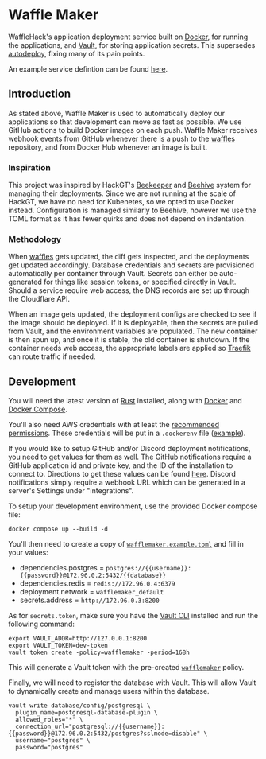 # Waffle Maker

WaffleHack's application deployment service built on [Docker](https://docker.com), for running the applications, 
and [Vault](https://vaultproject.io), for storing application secrets. This supersedes [autodeploy](https://github.com/WaffleHacks/autodeploy), 
fixing many of its pain points.

An example service defintion can be found [here](./example-service.toml).


## Introduction

As stated above, Waffle Maker is used to automatically deploy our applications so that development can move as fast as
possible. We use GitHub actions to build Docker images on each push. Waffle Maker receives webhook events from GitHub 
whenever there is a push to the [waffles](https://github.com/WaffleHacks/waffles) repository, and from Docker Hub whenever an image is built.


### Inspiration

This project was inspired by HackGT's [Beekeeper](https://github.com/HackGT/beekeeper) and [Beehive](https://github.com/HackGT/beehive) 
system for managing their deployments. Since we are not running at the scale of HackGT, we have no need for Kubenetes, 
so we opted to use Docker instead. Configuration is managed similarly to Beehive, however we use the TOML format as it 
has fewer quirks and does not depend on indentation.


### Methodology

When [waffles](https://github.com/WaffleHacks/waffles) gets updated, the diff gets inspected, and the deployments get updated accordingly. Database credentials and secrets
are provisioned automatically per container through Vault. Secrets can either be auto-generated for things like session
tokens, or specified directly in Vault. Should a service require web access, the DNS records are
set up through the Cloudflare API.

When an image gets updated, the deployment configs are checked to see if the image should be deployed. If it is deployable, 
then the secrets are pulled from Vault, and the environment variables are populated. The new container is then spun up, 
and once it is stable, the old container is shutdown. If the container needs web access, the appropriate labels are 
applied so [Traefik](https://traefik.io) can route traffic if needed.


## Development

You will need the latest version of [Rust](https://www.rust-lang.org/learn/get-started) installed, along with 
[Docker](https://docs.docker.com/engine/install/) and [Docker Compose](https://docs.docker.com/compose/install/).

You'll also need AWS credentials with at least the [recommended permissions](https://www.vaultproject.io/docs/secrets/aws#example-iam-policy-for-vault).
These credentials will be put in a `.dockerenv` file ([example](./.dockerenv.example)).

If you would like to setup GitHub and/or Discord deployment notifications, you need to get values for them as well. The 
GitHub notifications require a GitHub application id and private key, and the ID of the installation to connect to. Directions
to get these values can be found [here](https://docs.github.com/en/developers/apps/building-github-apps/authenticating-with-github-apps#authenticating-as-an-installation). 
Discord notifications simply require a webhook URL which can be generated in a server's Settings under "Integrations".

To setup your development environment, use the provided Docker compose file:
```shell
docker compose up --build -d
```

You'll then need to create a copy of [`wafflemaker.example.toml`](./wafflemaker.example.toml) and fill in your values:
- dependencies.postgres = `postgres://{{username}}:{{password}}@172.96.0.2:5432/{{database}}`
- dependencies.redis = `redis://172.96.0.4:6379`
- deployment.network = `wafflemaker_default`
- secrets.address = `http://172.96.0.3:8200`

As for `secrets.token`, make sure you have the [Vault CLI](https://www.vaultproject.io/docs/install) installed and run the following command:
```shell
export VAULT_ADDR=http://127.0.0.1:8200
export VAULT_TOKEN=dev-token
vault token create -policy=wafflemaker -period=168h
```
This will generate a Vault token with the pre-created [`wafflemaker`](./docker/scripts/wafflemaker.hcl) policy.

Finally, we will need to register the database with Vault. This will allow Vault to dynamically create and manage users
within the database.
```shell
vault write database/config/postgresql \
  plugin_name=postgresql-database-plugin \
  allowed_roles="*" \
  connection_url="postgresql://{{username}}:{{password}}@172.96.0.2:5432/postgres?sslmode=disable" \
  username="postgres" \
  password="postgres"
```
